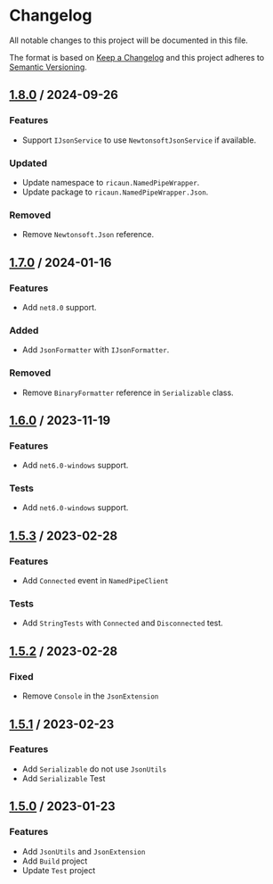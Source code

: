 # Changelog
All notable changes to this project will be documented in this file.

The format is based on [Keep a Changelog](http://keepachangelog.com/en/1.0.0/)
and this project adheres to [Semantic Versioning](http://semver.org/spec/v2.0.0.html).

## [1.8.0] / 2024-09-26
### Features
- Support `IJsonService` to use `NewtonsoftJsonService` if available.
### Updated
- Update namespace to `ricaun.NamedPipeWrapper`.
- Update package to `ricaun.NamedPipeWrapper.Json`.
### Removed
- Remove `Newtonsoft.Json` reference.

## [1.7.0] / 2024-01-16
### Features
- Add `net8.0` support.
### Added
- Add `JsonFormatter` with `IJsonFormatter`.
### Removed
- Remove `BinaryFormatter` reference in `Serializable` class.

## [1.6.0] / 2023-11-19
### Features
- Add `net6.0-windows` support.
### Tests
- Add `net6.0-windows` support.

## [1.5.3] / 2023-02-28
### Features
- Add `Connected` event in `NamedPipeClient`
### Tests
- Add `StringTests` with `Connected` and `Disconnected` test.

## [1.5.2] / 2023-02-28
### Fixed
- Remove `Console` in the `JsonExtension`

## [1.5.1] / 2023-02-23
### Features
- Add `Serializable` do not use `JsonUtils`
- Add `Serializable` Test

## [1.5.0] / 2023-01-23
### Features
- Add `JsonUtils` and `JsonExtension`
- Add `Build` project
- Update `Test` project

[vNext]: ../../compare/1.5.0...HEAD
[1.8.0]: ../../compare/1.7.0...1.8.0
[1.7.0]: ../../compare/1.6.0...1.7.0
[1.6.0]: ../../compare/1.5.3...1.6.0
[1.5.3]: ../../compare/1.5.2...1.5.3
[1.5.2]: ../../compare/1.5.1...1.5.2
[1.5.1]: ../../compare/1.5.0...1.5.1
[1.5.0]: ../../compare/1.5.0